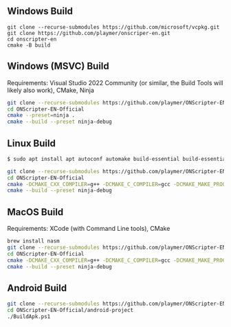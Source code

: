 ## Windows Build

```batch
git clone --recurse-submodules https://github.com/microsoft/vcpkg.git
git clone https://github.com/playmer/onscriper-en.git
cd onscripter-en
cmake -B build 
```



## Windows (MSVC) Build

Requirements: Visual Studio 2022 Community (or similar, the Build Tools will likely also work), CMake, Ninja

```bash
git clone --recurse-submodules https://github.com/playmer/ONScripter-EN-Official.git
cd ONScripter-EN-Official
cmake --preset=ninja .
cmake --build --preset ninja-debug

```

## Linux Build

```bash
$ sudo apt install apt autoconf automake build-essential build-essential cmake cmake fcitx-libs-dev git gnome-desktop-testing libasound2-dev libaudio-dev libavcodec-dev libavdevice-dev libavfilter-dev libavformat-dev libavutil-dev libbz2-dev libdbus-1-dev libdecor-0-dev libdrm-dev libegl1-mesa-dev libfreetype-dev libgbm-dev libgl1-mesa-dev libgles2-mesa-dev libibus-1.0-dev libjack-dev libmad0-dev libogg-dev libpipewire-0.3-dev libpng-dev libpulse-dev libsamplerate0-dev libsdl2-dev libsdl2-image-dev libsdl2-mixer-dev libsdl2-ttf-dev libsmpeg-dev libsndio-dev libtool libudev-dev libvorbis-dev libwayland-dev libx11-dev libxcursor-dev libxext-dev libxfixes-dev libxi-dev libxkbcommon-dev libxrandr-dev libxss-dev lua5.4 make nasm ninja-build pkg-config zlib1g-dev

git clone --recurse-submodules https://github.com/playmer/ONScripter-EN-Official.git
cd ONScripter-EN-Official
cmake -DCMAKE_CXX_COMPILER=g++ -DCMAKE_C_COMPILER=gcc -DCMAKE_MAKE_PROGRAM=ninja --preset=ninja .
cmake --build --preset ninja-debug
```


## MacOS Build

Requirements: XCode (with Command Line tools), CMake

```bash
brew install nasm
git clone --recurse-submodules https://github.com/playmer/ONScripter-EN-Official.git
cd ONScripter-EN-Official
cmake -DCMAKE_CXX_COMPILER=g++ -DCMAKE_C_COMPILER=gcc -DCMAKE_MAKE_PROGRAM=ninja --preset=ninja .
cmake --build --preset ninja-debug
```

## Android Build

```bash
git clone --recurse-submodules https://github.com/playmer/ONScripter-EN-Official.git
cd ONScripter-EN-Official/android-project
./BuildApk.ps1
```

